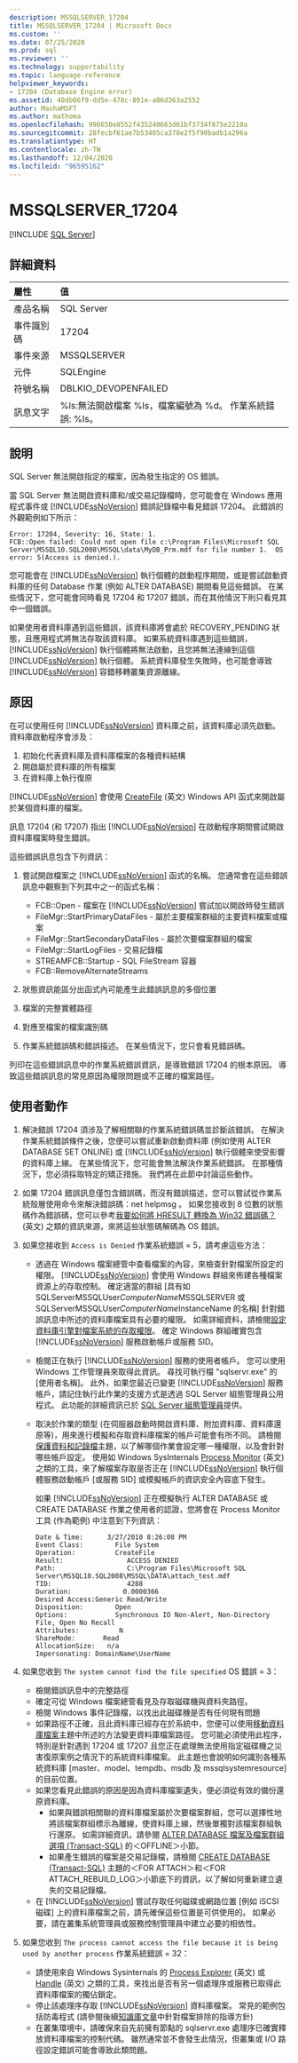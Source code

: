 ```yaml
---
description: MSSQLSERVER_17204
title: MSSQLSERVER_17204 | Microsoft Docs
ms.custom: ''
ms.date: 07/25/2020
ms.prod: sql
ms.reviewer: ''
ms.technology: supportability
ms.topic: language-reference
helpviewer_keywords:
- 17204 (Database Engine error)
ms.assetid: 40db66f9-dd5e-478c-891e-a06d363a2552
author: MashaMSFT
ms.author: mathoma
ms.openlocfilehash: 996650e8552f435240663d61bf3734f875e2210a
ms.sourcegitcommit: 28fecbf61ae7b53405ca378e2f5f90badb1a296a
ms.translationtype: HT
ms.contentlocale: zh-TW
ms.lasthandoff: 12/04/2020
ms.locfileid: "96595162"
---
```

# <a name="mssqlserver_17204"></a>MSSQLSERVER_17204
 [!INCLUDE [SQL Server](../../includes/applies-to-version/sqlserver.md)]
  
## <a name="details"></a>詳細資料  
  
| 屬性 | 值 |
| :-------- | :---- |
|產品名稱|SQL Server|  
|事件識別碼|17204|  
|事件來源|MSSQLSERVER|  
|元件|SQLEngine|  
|符號名稱|DBLKIO_DEVOPENFAILED|  
|訊息文字|%ls:無法開啟檔案 %ls，檔案編號為 %d。  作業系統錯誤: %ls。|  
  
## <a name="explanation"></a>說明  
SQL Server 無法開啟指定的檔案，因為發生指定的 OS 錯誤。  

當 SQL Server 無法開啟資料庫和/或交易記錄檔時，您可能會在 Windows 應用程式事件或 [!INCLUDE[ssNoVersion](../../includes/ssnoversion-md.md)] 錯誤記錄檔中看見錯誤 17204。 此錯誤的外觀範例如下所示：

``` 
Error: 17204, Severity: 16, State: 1.
FCB::Open failed: Could not open file c:\Program Files\Microsoft SQL Server\MSSQL10.SQL2008\MSSQL\data\MyDB_Prm.mdf for file number 1.  OS error: 5(Access is denied.).
```

您可能會在 [!INCLUDE[ssNoVersion](../../includes/ssnoversion-md.md)] 執行個體的啟動程序期間，或是嘗試啟動資料庫的任何 Database 作業 (例如 ALTER DATABASE) 期間看見這些錯誤。 在某些情況下，您可能會同時看見 17204 和 17207 錯誤，而在其他情況下則只看見其中一個錯誤。

如果使用者資料庫遇到這些錯誤，該資料庫將會處於 RECOVERY_PENDING 狀態，且應用程式將無法存取該資料庫。 如果系統資料庫遇到這些錯誤，[!INCLUDE[ssNoVersion](../../includes/ssnoversion-md.md)] 執行個體將無法啟動，且您將無法連線到這個 [!INCLUDE[ssNoVersion](../../includes/ssnoversion-md.md)] 執行個體。 系統資料庫發生失敗時，也可能會導致 [!INCLUDE[ssNoVersion](../../includes/ssnoversion-md.md)] 容錯移轉叢集資源離線。

## <a name="cause"></a>原因
在可以使用任何 [!INCLUDE[ssNoVersion](../../includes/ssnoversion-md.md)] 資料庫之前，該資料庫必須先啟動。 資料庫啟動程序會涉及： 
1. 初始化代表資料庫及資料庫檔案的各種資料結構
1. 開啟屬於資料庫的所有檔案
1. 在資料庫上執行復原 

[!INCLUDE[ssNoVersion](../../includes/ssnoversion-md.md)] 會使用 [CreateFile](/windows/win32/api/fileapi/nf-fileapi-createfilea) \(英文\) Windows API 函式來開啟屬於某個資料庫的檔案。
 
訊息 17204 (和 17207) 指出 [!INCLUDE[ssNoVersion](../../includes/ssnoversion-md.md)] 在啟動程序期間嘗試開啟資料庫檔案時發生錯誤。
 
這些錯誤訊息包含下列資訊：
1. 嘗試開啟檔案之 [!INCLUDE[ssNoVersion](../../includes/ssnoversion-md.md)] 函式的名稱。 您通常會在這些錯誤訊息中觀察到下列其中之一的函式名稱：
   - FCB::Open - 檔案在 [!INCLUDE[ssNoVersion](../../includes/ssnoversion-md.md)] 嘗試加以開啟時發生錯誤
   - FileMgr::StartPrimaryDataFiles - 屬於主要檔案群組的主要資料檔案或檔案
   - FileMgr::StartSecondaryDataFiles - 屬於次要檔案群組的檔案
   - FileMgr::StartLogFiles - 交易記錄檔
   - STREAMFCB::Startup - SQL FileStream 容器
   - FCB::RemoveAlternateStreams
  
      
1. 狀態資訊能區分出函式內可能產生此錯誤訊息的多個位置
1. 檔案的完整實體路徑
1. 對應至檔案的檔案識別碼
1. 作業系統錯誤碼和錯誤描述。 在某些情況下，您只會看見錯誤碼。
 
列印在這些錯誤訊息中的作業系統錯誤資訊，是導致錯誤 17204 的根本原因。 導致這些錯誤訊息的常見原因為權限問題或不正確的檔案路徑。


## <a name="user-action"></a>使用者動作  
1. 解決錯誤 17204 須涉及了解相關聯的作業系統錯誤碼並診斷該錯誤。 在解決作業系統錯誤條件之後，您便可以嘗試重新啟動資料庫 (例如使用 ALTER DATABASE SET ONLINE) 或 [!INCLUDE[ssNoVersion](../../includes/ssnoversion-md.md)] 執行個體來使受影響的資料庫上線。 在某些情況下，您可能會無法解決作業系統錯誤。 在那種情況下，您必須採取特定的矯正措施。 我們將在此節中討論這些動作。
1. 如果 17204 錯誤訊息僅包含錯誤碼，而沒有錯誤描述，您可以嘗試從作業系統殼層使用命令來解決錯誤碼：net helpmsg <error code>。 如果您接收到 8 位數的狀態碼作為錯誤碼，您可以參考[我要如何將 HRESULT 轉換為 Win32 錯誤碼？](https://devblogs.microsoft.com/oldnewthing/20061103-07/?p=29133) \(英文\) 之類的資訊來源，來將這些狀態碼解碼為 OS 錯誤。
1. 如果您接收到 `Access is Denied` 作業系統錯誤 = 5，請考慮這些方法：
   -  透過在 Windows 檔案總管中查看檔案的內容，來檢查針對檔案所設定的權限。 [!INCLUDE[ssNoVersion](../../includes/ssnoversion-md.md)] 會使用 Windows 群組來佈建各種檔案資源上的存取控制。 確定適當的群組 [具有如 SQLServerMSSQLUser$ComputerName$MSSQLSERVER 或 SQLServerMSSQLUser$ComputerName$InstanceName 的名稱] 針對錯誤訊息中所述的資料庫檔案具有必要的權限。 如需詳細資料，請檢閱[設定資料庫引擎對檔案系統的存取權限](/previous-versions/sql/2014/database-engine/configure-windows/configure-file-system-permissions-for-database-engine-access)。 確定 Windows 群組確實包含 [!INCLUDE[ssNoVersion](../../includes/ssnoversion-md.md)] 服務啟動帳戶或服務 SID。
   -  檢閱正在執行 [!INCLUDE[ssNoVersion](../../includes/ssnoversion-md.md)] 服務的使用者帳戶。 您可以使用 Windows 工作管理員來取得此資訊。 尋找可執行檔 "sqlservr.exe" 的 [使用者名稱]。 此外，如果您最近已變更 [!INCLUDE[ssNoVersion](../../includes/ssnoversion-md.md)] 服務帳戶，請記住執行此作業的支援方式是透過 SQL Server 組態管理員公用程式。 此功能的詳細資訊已於 [SQL Server 組態管理員](../sql-server-configuration-manager.md)提供。 
   -  取決於作業的類型 (在伺服器啟動時開啟資料庫、附加資料庫、資料庫還原等)，用來進行模擬和存取資料庫檔案的帳戶可能會有所不同。 請檢閱[保護資料和記錄檔](/previous-versions/sql/sql-server-2008-r2/ms189128(v=sql.105))主題，以了解哪個作業會設定哪一種權限，以及會針對哪些帳戶設定。 使用如 Windows SysInternals [Process Monitor](/sysinternals/downloads/procmon) \(英文\) 之類的工具，來了解檔案存取是否正在 [!INCLUDE[ssNoVersion](../../includes/ssnoversion-md.md)] 執行個體服務啟動帳戶 [或服務 SID] 或模擬帳戶的資訊安全內容底下發生。

      如果 [!INCLUDE[ssNoVersion](../../includes/ssnoversion-md.md)] 正在模擬執行 ALTER DATABASE 或 CREATE DATABASE 作業之使用者的認證，您將會在 Process Monitor 工具 (作為範例) 中注意到下列資訊：
        
        ```output
        Date & Time:      3/27/2010 8:26:08 PM
        Event Class:        File System
        Operation:          CreateFile
        Result:                ACCESS DENIED
        Path:                  C:\Program Files\Microsoft SQL Server\MSSQL10.SQL2008\MSSQL\DATA\attach_test.mdf
        TID:                   4288
        Duration:             0.0000366
        Desired Access:Generic Read/Write
        Disposition:        Open
        Options:            Synchronous IO Non-Alert, Non-Directory File, Open No Recall
        Attributes:          N
        ShareMode:       Read
        AllocationSize:   n/a
        Impersonating: DomainName\UserName
        ```
  
1. 如果您收到 `The system cannot find the file specified` OS 錯誤 = 3：
   - 檢閱錯誤訊息中的完整路徑
   - 確定可從 Windows 檔案總管看見及存取磁碟機與資料夾路徑。
   - 檢閱 Windows 事件記錄檔，以找出此磁碟機是否有任何現有問題
   - 如果路徑不正確，且此資料庫已經存在於系統中，您便可以使用[移動資料庫檔案](../databases/move-database-files.md)主題中所述的方法變更資料庫檔案路徑。 您可能必須使用此程序，特別是針對遇到 17204 或 17207 且您正在處理無法使用指定磁碟機之災害復原案例之情況下的系統資料庫檔案。 此主題也會說明如何識別各種系統資料庫 [master、model、tempdb、msdb 及 mssqlsystemresource] 的目前位置。
   - 如果您看見此錯誤的原因是因為資料庫檔案遺失，便必須從有效的備份還原資料庫。
     - 如果與錯誤相關聯的資料庫檔案屬於次要檔案群組，您可以選擇性地將該檔案群組標示為離線，使資料庫上線，然後單獨對該檔案群組執行還原。 如需詳細資訊，請參閱 [ALTER DATABASE 檔案及檔案群組選項 (Transact-SQL)](../../t-sql/statements/alter-database-transact-sql-file-and-filegroup-options.md) 的＜OFFLINE＞小節。
     - 如果產生錯誤的檔案是交易記錄檔，請檢閱 [CREATE DATABASE (Transact-SQL)](../../t-sql/statements/create-database-transact-sql.md) 主題的＜FOR ATTACH＞和＜FOR ATTACH_REBUILD_LOG＞小節底下的資訊，以了解如何重新建立遺失的交易記錄檔。
   - 在 [!INCLUDE[ssNoVersion](../../includes/ssnoversion-md.md)] 嘗試存取任何磁碟或網路位置 [例如 iSCSI 磁碟] 上的資料庫檔案之前，請先確保這些位置是可供使用的。 如果必要，請在叢集系統管理員或服務控制管理員中建立必要的相依性。
1. 如果您收到 `The process cannot access the file because it is being used by another process` 作業系統錯誤 = 32：
   - 請使用來自 Windows Sysinternals 的 [Process Explorer](/sysinternals/downloads/process-explorer) \(英文\) 或 [Handle](/sysinternals/downloads/handle) \(英文\) 之類的工具，來找出是否有另一個處理序或服務已取得此資料庫檔案的獨佔鎖定。
   - 停止該處理序存取 [!INCLUDE[ssNoVersion](../../includes/ssnoversion-md.md)] 資料庫檔案。 常見的範例包括防毒程式 (請參閱後續[知識庫文章](https://support.microsoft.com/help/309422/choosing-antivirus-software-for-computers-that-run-sql-server)中針對檔案排除的指導方針)
   - 在叢集環境中，請確保來自先前擁有節點的 sqlservr.exe 處理序已確實釋放資料庫檔案的控制代碼。 雖然通常並不會發生此情況，但叢集或 I/O 路徑設定錯誤可能會導致此類問題。

